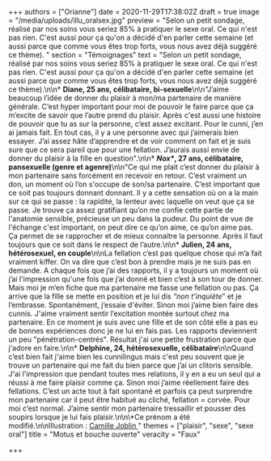+++
authors = ["Orianne"]
date = 2020-11-29T17:38:02Z
draft = true
image = "/media/uploads/illu_oralsex.jpg"
preview = "Selon un petit sondage, réalisé par nos soins vous seriez 85% à pratiquer le sexe oral. Ce qui n'est pas rien. C'est aussi pour ça qu'on a décidé d'en parler cette semaine (et aussi parce que comme vous êtes trop forts, vous nous avez déjà suggéré ce thème). "
section = "Témoignages"
text = "Selon un petit sondage, réalisé par nos soins vous seriez 85% à pratiquer le sexe oral. Ce qui n'est pas rien. C'est aussi pour ça qu'on a décidé d'en parler cette semaine (et aussi parce que comme vous êtes trop forts, vous nous avez déjà suggéré ce thème).\n\n* **Diane, 25 ans, célibataire, bi-sexuelle**\n\n\"J’aime beaucoup l’idée de donner du plaisir à mon/ma partenaire de manière générale. C’est hyper important pour moi de pouvoir le faire parce que ça m’excite de savoir que l’autre prend du plaisir. Après c'est aussi une histoire de pouvoir que tu as sur la personne, c’est assez excitant. Pour le cunni, j’en ai jamais fait. En tout cas, il y a une personne avec qui j’aimerais bien essayer. J’ai assez hâte d’apprendre et de voir comment on fait et je suis sure que ce sera pareil que pour une fellation. J’aurais aussi envie de donner du plaisir à la fille en question\".\n\n* ___Nox*_, 27 ans, célibataire, pansexuelle (genre et agenre)__\n\n\"Ce qui me plait c’est donner du plaisir à mon partenaire sans forcément en recevoir en retour. C’est vraiment un don, un moment où l’on s'occupe de son/sa partenaire. C’est important que ce soit pas toujours donnant donnant. Il y a cette sensation où on a la main sur ce qui se passe : la rapidité, la lenteur avec laquelle on veut que ça se passe. Je trouve ça assez gratifiant qu’on me confie cette partie de l'anatomie sensible, précieuse un peu dans la pudeur. Du point de vue de l'échange c'est important, on peut dire ce qu’on aime, ce qu’on aime pas. Ça permet de se rapprocher et de mieux connaitre la personne. Après il faut toujours que ce soit dans le respect de l’autre.\n\n* **Julien,  24 ans, hétérosexuel, en couple**\n\nLa fellation c’est pas quelque chose qui m’a fait vraiment kiffer. On va dire que c’est bon à prendre mais je ne suis pas en demande. A chaque fois que j’ai des rapports, il y a toujours un moment où j’ai l'impression qu'une fois que j’ai donné et bien c’est à son tour de donner. Mais moi je m’en fiche que ma partenaire me fasse une fellation ou pas. Ça arrive que la fille se mette en position et je lui dis _“non t’inquiète_” et je l’embrasse. Spontanément, j’essaie d'éviter. Sinon moi j’aime bien faire des cunnis. J'aime vraiment sentir l’excitation montée surtout chez ma partenaire. En ce moment je suis avec une fille et de son côté elle a pas eu de bonnes expériences donc je ne lui en fais pas. Les rapports deviennent un peu \"pénétration-centrés\". Résultat j'ai une petite frustration parce que j'adore en faire.\n\n* **Delphine, 24, hétérosexuelle, célibataire**\n\nQuand c’est bien fait j'aime bien les cunnilingus mais c'est peu souvent que je trouve un partenaire qui me fait du bien parce que j’ai un clitoris sensible.  J'ai l'impression que pendant toutes mes relations, il y en a eu un seul qui a réussi à me faire plaisir comme ça. Sinon moi j’aime réellement faire des fellations. C’est un acte tout à fait spontané et parfois ça peut surprendre mon partenaire car il peut être habitué au cliché, fellation = corvée. Pour moi c’est normal. J’aime sentir mon partenaire tressaillir et pousser des soupirs lorsque je lui fais plaisir.\n\n\\*Ce prénom a été modifié.\n\nIllustration : [Camille Joblin ](https://www.instagram.com/camillejoblin/)"
themes = ["plaisir", "sexe", "sexe oral"]
title = "Motus et bouche ouverte"
veracity = "Faux"

+++
